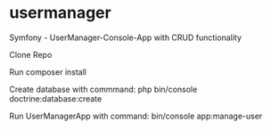 # usermanager
Symfony - UserManager-Console-App with CRUD functionality

Clone Repo

Run composer install

Create database with commmand: php bin/console doctrine:database:create

Run UserManagerApp with command: bin/console app:manage-user
